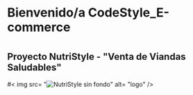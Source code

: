 # Bienvenido/a CodeStyle_E-commerce 
# <h2> Proyecto NutriStyle - "Venta de Viandas Saludables" </h2>
#< img src= "![NutriStyle sin fondo](https://github.com/CodeSystem2022/CodeStyle_E-commerce/assets/91997517/d7a8832e-575d-46e7-acf0-a48a8706e164)" alt= "logo" />


